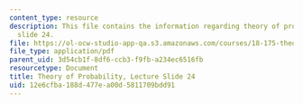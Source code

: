 ```yaml
---
content_type: resource
description: This file contains the information regarding theory of probability, lecture
  slide 24.
file: https://ol-ocw-studio-app-qa.s3.amazonaws.com/courses/18-175-theory-of-probability-spring-2014/12e6cfba188d477ea00d5811709bdd91_MIT18_175S14_Lecture24.pdf
file_type: application/pdf
parent_uid: 3d54cb1f-8df6-ccb3-f9fb-a234ec6516fb
resourcetype: Document
title: Theory of Probability, Lecture Slide 24
uid: 12e6cfba-188d-477e-a00d-5811709bdd91
---
```

